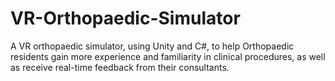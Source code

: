 # VR-Orthopaedic-Simulator
A VR orthopaedic simulator, using Unity and C#, to help Orthopaedic residents gain more experience and familiarity in clinical procedures, as well as receive real-time feedback from their consultants.
